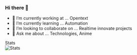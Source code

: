 ### Hi there 👋

- 🔭 I’m currently working at ... Opentext
- 🌱 I’m currently learning ... Automation
- 👯 I’m looking to collaborate on ... Realtime innovate projects
- 💬 Ask me about ... Technologies, Anime
<!--
- 🤔 I’m looking for help with ... 
- -->

<!--
- 📫 How to reach me: ...
- 😄 Pronouns: ...
- 
- ⚡ Fun fact: ...
- -->
Stats               
![Stats](https://github-readme-stats.vercel.app/api?username=anuragganji&show_icons=true&theme=dracula)
